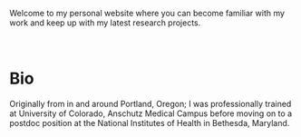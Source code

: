 Welcome to my personal website where you can become familiar with my work and keep up with my latest research projects.
<br>
<br>
<br>
# Bio
Originally from in and around Portland, Oregon; I was professionally trained at University of Colorado, Anschutz Medical Campus before moving on to a postdoc position at the National Institutes of Health in Bethesda, Maryland. 
